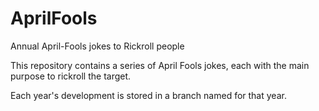 # AprilFools
Annual April-Fools jokes to Rickroll people

This repository contains a series of April Fools jokes, each with the main purpose to rickroll the target.

Each year's development is stored in a branch named for that year.
